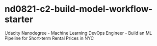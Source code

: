 # nd0821-c2-build-model-workflow-starter
Udacity Nanodegree - Machine Learning DevOps Engineer - Build an ML Pipeline for Short-term Rental Prices in NYC
